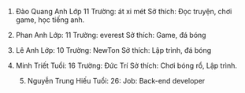 1. Đào Quang Anh
   Lớp 11
   Trường: át xi mét
   Sở thích: Đọc truyện, chơi game, học tiếng anh.

2. Phan Anh
   Lớp: 11
   Trường: everest
   Sở thích: Game, đá bóng

3. Lê Anh
   Lớp: 10
   Trường: NewTon
   Sở thích: Lập trình, đá bóng

4. Minh Triết
   Tuổi: 16
   Trường: Đức Trí
   Sở thích: Chơi bóng rổ, Lập trình.

   5. Nguyễn Trung Hiếu
      Tuổi: 26:
      Job: Back-end developer
